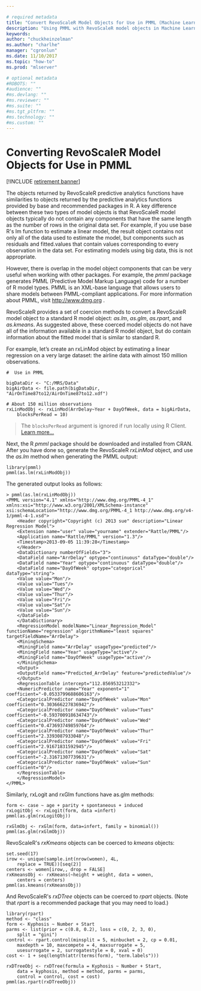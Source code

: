 ```yaml
---

# required metadata
title: "Convert RevoScaleR Model Objects for Use in PMML (Machine Learning Server) "
description: "Using PMML with RevoScaleR model objects in Machine Learning Server."
keywords: 
author: "chuckheinzelman"
ms.author: "charlhe"
manager: "cgronlun"
ms.date: 11/10/2017
ms.topic: "how-to"
ms.prod: "mlserver"

# optional metadata
#ROBOTS: ""
#audience: ""
#ms.devlang: ""
#ms.reviewer: ""
#ms.suite: ""
#ms.tgt_pltfrm: ""
#ms.technology: ""
#ms.custom: ""
---
```


# Converting RevoScaleR Model Objects for Use in PMML

[!INCLUDE [retirement banner](~/includes/machine-learning-server-retirement.md)]

The objects returned by RevoScaleR predictive analytics functions have similarities to objects returned by the predictive analytics functions provided by base and recommended packages in R. A key difference between these two types of model objects is that RevoScaleR model objects typically do not contain any components that have the same length as the number of rows in the original data set. For example, if you use base R's lm function to estimate a linear model, the result object contains not only all of the data used to estimate the model, but components such as residuals and fitted.values that contain values corresponding to every observation in the data set. For estimating models using big data, this is not appropriate.

However, there is overlap in the model object components that can be very useful when working with other packages. For example, the *pmml* package generates PMML (Predictive Model Markup Language) code for a number of R model types. PMML is an XML-base language that allows users to share models between PMML-compliant applications. For more information about PMML, visit <http://www.dmg.org> .

RevoScaleR provides a set of coercion methods to convert a RevoScaleR model object to a standard R model object: *as.lm*, *as.glm*, *as.rpart*, and *as.kmeans*. As suggested above, these coerced model objects do not have all of the information available in a standard R model object, but do contain information about the fitted model that is similar to standard R.

For example, let’s create an rxLinMod object by estimating a linear regression on a very large dataset: the airline data with almost 150 million observations.

```
#  Use in PMML

bigDataDir <- "C:/MRS/Data"
bigAirData <- file.path(bigDataDir, "AirOnTime87to12/AirOnTime87to12.xdf")	

# About 150 million observations
rxLinModObj <- rxLinMod(ArrDelay~Year + DayOfWeek, data = bigAirData, 
	blocksPerRead = 10)
```

>The `blocksPerRead` argument is ignored if run locally using R Client. [Learn more...](tutorial-revoscaler-data-import-transform.md#chunking)

Next, the R *pmml* package should be downloaded and installed from CRAN. After you have done so, generate the RevoScaleR *rxLinMod* object, and use the *as.lm* method when generating the PMML output:

```
library(pmml)
pmml(as.lm(rxLinModObj))
```

The generated output looks as follows:

```
> pmml(as.lm(rxLinModObj))
<PMML version="4.1" xmlns="http://www.dmg.org/PMML-4_1" xmlns:xsi="http://www.w3.org/2001/XMLSchema-instance" xsi:schemaLocation="http://www.dmg.org/PMML-4_1 http://www.dmg.org/v4-1/pmml-4-1.xsd">
	<Header copyright="Copyright (c) 2013 sue" description="Linear Regression Model">
	<Extension name="user" value="yourname" extender="Rattle/PMML"/>
	<Application name="Rattle/PMML" version="1.3"/>
	<Timestamp>2013-09-05 11:39:28</Timestamp>
	</Header>
	<DataDictionary numberOfFields="3">
	<DataField name="ArrDelay" optype="continuous" dataType="double"/>
	<DataField name="Year" optype="continuous" dataType="double"/>
	<DataField name="DayOfWeek" optype="categorical" dataType="string">
	<Value value="Mon"/>
	<Value value="Tues"/>
	<Value value="Wed"/>
	<Value value="Thur"/>
	<Value value="Fri"/>
	<Value value="Sat"/>
	<Value value="Sun"/>
	</DataField>
	</DataDictionary>
	<RegressionModel modelName="Linear_Regression_Model" functionName="regression" algorithmName="least squares" targetFieldName="ArrDelay">
	<MiningSchema>
	<MiningField name="ArrDelay" usageType="predicted"/>
	<MiningField name="Year" usageType="active"/>
	<MiningField name="DayOfWeek" usageType="active"/>
	</MiningSchema>
	<Output>
	<OutputField name="Predicted_ArrDelay" feature="predictedValue"/>
	</Output>
	<RegressionTable intercept="112.856953212332">
	<NumericPredictor name="Year" exponent="1" coefficient="-0.0533799688606163"/>
	<CategoricalPredictor name="DayOfWeek" value="Mon" coefficient="0.303666227836942"/>
	<CategoricalPredictor name="DayOfWeek" value="Tues" coefficient="-0.593700918634743"/>
	<CategoricalPredictor name="DayOfWeek" value="Wed" coefficient="0.473693749859764"/>
	<CategoricalPredictor name="DayOfWeek" value="Thur" coefficient="2.3393087933048"/>
	<CategoricalPredictor name="DayOfWeek" value="Fri" coefficient="2.91671831592945"/>
	<CategoricalPredictor name="DayOfWeek" value="Sat" coefficient="-2.31671307739631"/>
	<CategoricalPredictor name="DayOfWeek" value="Sun" coefficient="0"/>
	</RegressionTable>
	</RegressionModel>
</PMML>
```

Similarly, rxLogit and rxGlm functions have as.glm methods:

```
form <- case ~ age + parity + spontaneous + induced
rxLogitObj <- rxLogit(form, data =infert)
pmml(as.glm(rxLogitObj))
	
rxGlmObj <- rxGlm(form, data=infert, family = binomial())
pmml(as.glm(rxGlmObj))
```

RevoScaleR's *rxKmeans* objects can be coerced to *kmeans* objects:

```
set.seed(17)
irow <- unique(sample.int(nrow(women), 4L, 
	replace = TRUE))[seq(2)]
centers <- women[irow,, drop = FALSE]
rxKmeansObj <- rxKmeans(~height + weight, data = women, 
	centers = centers)
pmml(as.kmeans(rxKmeansObj))
```

And RevoScaleR's *rxDTree* objects can be coerced to *rpart* objects. (Note that *rpart* is a recommended package that you may need to load.)

```
library(rpart)
method <- "class"
form <- Kyphosis ~ Number + Start
parms <- list(prior = c(0.8, 0.2), loss = c(0, 2, 3, 0), 
	split = "gini")
control <- rpart.control(minsplit = 5, minbucket = 2, cp = 0.01, 
	maxdepth = 10, maxcompete = 4, maxsurrogate = 5, 
	usesurrogate = 2, surrogatestyle = 0, xval = 0)
cost <- 1 + seq(length(attr(terms(form), "term.labels")))
	
rxDTreeObj <- rxDTree(formula = Kyphosis ~ Number + Start, 
	data = kyphosis, method = method, parms = parms, 
	control = control, cost = cost)      
pmml(as.rpart(rxDTreeObj))
```

